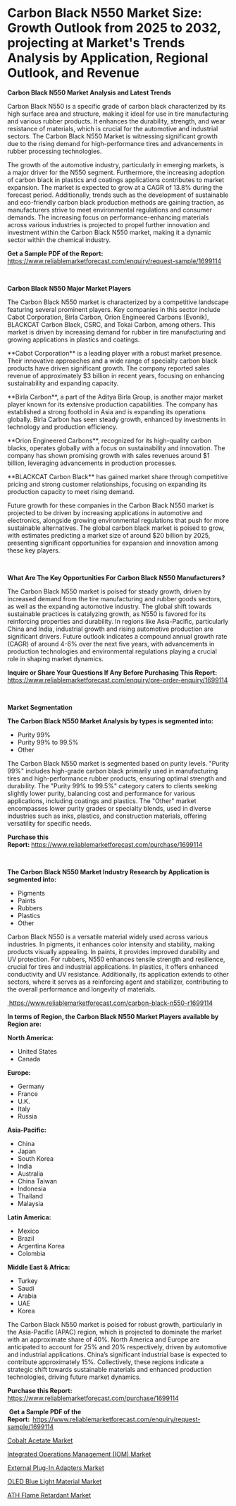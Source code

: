 <p><h1>Carbon Black N550 Market Size: Growth Outlook from 2025 to 2032, projecting at Market's Trends Analysis by Application, Regional Outlook, and Revenue</h1></p><p><strong>Carbon Black N550 Market Analysis and Latest Trends</strong></p>
<p><p>Carbon Black N550 is a specific grade of carbon black characterized by its high surface area and structure, making it ideal for use in tire manufacturing and various rubber products. It enhances the durability, strength, and wear resistance of materials, which is crucial for the automotive and industrial sectors. The Carbon Black N550 Market is witnessing significant growth due to the rising demand for high-performance tires and advancements in rubber processing technologies.</p><p>The growth of the automotive industry, particularly in emerging markets, is a major driver for the N550 segment. Furthermore, the increasing adoption of carbon black in plastics and coatings applications contributes to market expansion. The market is expected to grow at a CAGR of 13.8% during the forecast period. Additionally, trends such as the development of sustainable and eco-friendly carbon black production methods are gaining traction, as manufacturers strive to meet environmental regulations and consumer demands. The increasing focus on performance-enhancing materials across various industries is projected to propel further innovation and investment within the Carbon Black N550 market, making it a dynamic sector within the chemical industry.</p></p>
<p><strong>Get a Sample PDF of the Report:&nbsp;</strong> <a href="https://www.reliablemarketforecast.com/enquiry/request-sample/1699114?utm_campaign=1950&utm_medium=2&utm_source=Github&utm_content=ia&utm_term=30012025&utm_id=carbon-black-n550">https://www.reliablemarketforecast.com/enquiry/request-sample/1699114</a></p>
<p>&nbsp;</p>
<p><strong>Carbon Black N550 Major Market Players</strong></p>
<p><p>The Carbon Black N550 market is characterized by a competitive landscape featuring several prominent players. Key companies in this sector include Cabot Corporation, Birla Carbon, Orion Engineered Carbons (Evonik), BLACKCAT Carbon Black, CSRC, and Tokai Carbon, among others. This market is driven by increasing demand for rubber in tire manufacturing and growing applications in plastics and coatings.</p><p>**Cabot Corporation** is a leading player with a robust market presence. Their innovative approaches and a wide range of specialty carbon black products have driven significant growth. The company reported sales revenue of approximately $3 billion in recent years, focusing on enhancing sustainability and expanding capacity.</p><p>**Birla Carbon**, a part of the Aditya Birla Group, is another major market player known for its extensive production capabilities. The company has established a strong foothold in Asia and is expanding its operations globally. Birla Carbon has seen steady growth, enhanced by investments in technology and production efficiency.</p><p>**Orion Engineered Carbons**, recognized for its high-quality carbon blacks, operates globally with a focus on sustainability and innovation. The company has shown promising growth with sales revenues around $1 billion, leveraging advancements in production processes.</p><p>**BLACKCAT Carbon Black** has gained market share through competitive pricing and strong customer relationships, focusing on expanding its production capacity to meet rising demand.</p><p>Future growth for these companies in the Carbon Black N550 market is projected to be driven by increasing applications in automotive and electronics, alongside growing environmental regulations that push for more sustainable alternatives. The global carbon black market is poised to grow, with estimates predicting a market size of around $20 billion by 2025, presenting significant opportunities for expansion and innovation among these key players.</p></p>
<p>&nbsp;</p>
<p><strong>What Are The Key Opportunities For Carbon Black N550 Manufacturers?</strong></p>
<p><p>The Carbon Black N550 market is poised for steady growth, driven by increased demand from the tire manufacturing and rubber goods sectors, as well as the expanding automotive industry. The global shift towards sustainable practices is catalyzing growth, as N550 is favored for its reinforcing properties and durability. In regions like Asia-Pacific, particularly China and India, industrial growth and rising automotive production are significant drivers. Future outlook indicates a compound annual growth rate (CAGR) of around 4-6% over the next five years, with advancements in production technologies and environmental regulations playing a crucial role in shaping market dynamics.</p></p>
<p><strong>Inquire or Share Your Questions If Any Before Purchasing This Report:</strong> <a href="https://www.reliablemarketforecast.com/enquiry/pre-order-enquiry/1699114?utm_campaign=1950&utm_medium=2&utm_source=Github&utm_content=ia&utm_term=30012025&utm_id=carbon-black-n550">https://www.reliablemarketforecast.com/enquiry/pre-order-enquiry/1699114</a></p>
<p>&nbsp;</p>
<p><strong>Market Segmentation</strong></p>
<p><strong>The Carbon Black N550 Market Analysis by types is segmented into:</strong></p>
<p><ul><li>Purity 99%</li><li>Purity 99% to 99.5%</li><li>Other</li></ul></p>
<p><p>The Carbon Black N550 market is segmented based on purity levels. "Purity 99%" includes high-grade carbon black primarily used in manufacturing tires and high-performance rubber products, ensuring optimal strength and durability. The "Purity 99% to 99.5%" category caters to clients seeking slightly lower purity, balancing cost and performance for various applications, including coatings and plastics. The "Other" market encompasses lower purity grades or specialty blends, used in diverse industries such as inks, plastics, and construction materials, offering versatility for specific needs.</p></p>
<p><strong>Purchase this Report:&nbsp;</strong><a href="https://www.reliablemarketforecast.com/purchase/1699114?utm_campaign=1950&utm_medium=2&utm_source=Github&utm_content=ia&utm_term=30012025&utm_id=carbon-black-n550">https://www.reliablemarketforecast.com/purchase/1699114</a></p>
<p>&nbsp;</p>
<p><strong>The Carbon Black N550 Market Industry Research by Application is segmented into:</strong></p>
<p><ul><li>Pigments</li><li>Paints</li><li>Rubbers</li><li>Plastics</li><li>Other</li></ul></p>
<p><p>Carbon Black N550 is a versatile material widely used across various industries. In pigments, it enhances color intensity and stability, making products visually appealing. In paints, it provides improved durability and UV protection. For rubbers, N550 enhances tensile strength and resilience, crucial for tires and industrial applications. In plastics, it offers enhanced conductivity and UV resistance. Additionally, its application extends to other sectors, where it serves as a reinforcing agent and stabilizer, contributing to the overall performance and longevity of materials.</p></p>
<p><a href="https://www.reliablemarketforecast.com/carbon-black-n550-r1699114?utm_campaign=1950&utm_medium=2&utm_source=Github&utm_content=ia&utm_term=30012025&utm_id=carbon-black-n550">&nbsp;https://www.reliablemarketforecast.com/carbon-black-n550-r1699114</a></p>
<p><strong>In terms of Region, the Carbon Black N550 Market Players available by Region are:</strong></p>
<p>
    <p> <strong> North America: </strong>
        <ul>
            <li>United States</li>
            <li>Canada</li>
        </ul>
        </p> 
    <p> <strong> Europe: </strong>
        <ul>
            <li>Germany</li>
            <li>France</li>
            <li>U.K.</li>
            <li>Italy</li>
            <li>Russia</li>
        </ul>
        </p> 
    <p> <strong> Asia-Pacific: </strong>
        <ul>
            <li>China</li>
            <li>Japan</li>
            <li>South Korea</li>
            <li>India</li>
            <li>Australia</li>
            <li>China Taiwan</li>
            <li>Indonesia</li>
            <li>Thailand</li>
            <li>Malaysia</li>
        </ul>
        </p> 
    <p> <strong> Latin America: </strong>
        <ul>
            <li>Mexico</li>
            <li>Brazil</li>
            <li>Argentina Korea</li>
            <li>Colombia</li>
        </ul>
        </p> 
    <p> <strong> Middle East & Africa: </strong>
        <ul>
            <li>Turkey</li>
            <li>Saudi</li>
            <li>Arabia</li>
            <li>UAE</li>
            <li>Korea</li>
        </ul>
    </p>
    </p>
<p><p>The Carbon Black N550 market is poised for robust growth, particularly in the Asia-Pacific (APAC) region, which is projected to dominate the market with an approximate share of 40%. North America and Europe are anticipated to account for 25% and 20% respectively, driven by automotive and industrial applications. China’s significant industrial base is expected to contribute approximately 15%. Collectively, these regions indicate a strategic shift towards sustainable materials and enhanced production technologies, driving future market dynamics.</p></p>
<p><strong>Purchase this Report: </strong><a href="https://www.reliablemarketforecast.com/purchase/1699114?utm_campaign=1950&utm_medium=2&utm_source=Github&utm_content=ia&utm_term=30012025&utm_id=carbon-black-n550">https://www.reliablemarketforecast.com/purchase/1699114</a></p>
<p>&nbsp;<strong>Get a Sample PDF of the Report:&nbsp;&nbsp;</strong><a href="https://www.reliablemarketforecast.com/enquiry/request-sample/1699114?utm_campaign=1950&utm_medium=2&utm_source=Github&utm_content=ia&utm_term=30012025&utm_id=carbon-black-n550">https://www.reliablemarketforecast.com/enquiry/request-sample/1699114</a></p>
<p><strong></strong></p>
<p><p><a href="https://github.com/abedlagagica4/Market-Research-Report-List-1/blob/main/cobalt-acetate-market.md?utm_campaign=1950&utm_medium=2&utm_source=Github&utm_content=ia&utm_term=30012025&utm_id=carbon-black-n550">Cobalt Acetate Market</a></p><p><a href="https://www.linkedin.com/pulse/integrated-operations-management-iom-market-size-segmentation-bdyif?utm_campaign=1950&utm_medium=2&utm_source=Github&utm_content=ia&utm_term=30012025&utm_id=carbon-black-n550">Integrated Operations Management (IOM) Market</a></p><p><a href="https://www.linkedin.com/pulse/comprehensive-assessment-external-plug-in-adapters-markets-bhkwf?utm_campaign=1950&utm_medium=2&utm_source=Github&utm_content=ia&utm_term=30012025&utm_id=carbon-black-n550">External Plug-In Adapters Market</a></p><p><a href="https://www.linkedin.com/pulse/oled-blue-light-material-market-growth-forecast-148-cagr-from-jimqf?utm_campaign=1950&utm_medium=2&utm_source=Github&utm_content=ia&utm_term=30012025&utm_id=carbon-black-n550">OLED Blue Light Material Market</a></p><p><a href="https://github.com/rashkaeduzor/Market-Research-Report-List-1/blob/main/ath-flame-retardant-market.md?utm_campaign=1950&utm_medium=2&utm_source=Github&utm_content=ia&utm_term=30012025&utm_id=carbon-black-n550">ATH Flame Retardant Market</a></p></p>